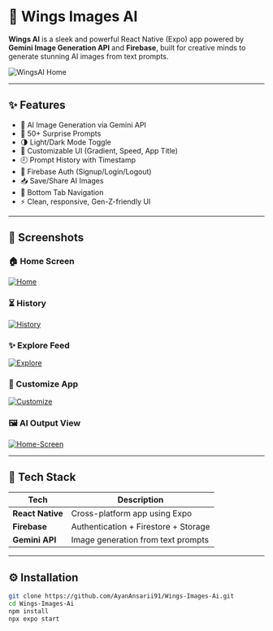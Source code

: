 # 🚀 Wings Images AI

**Wings AI** is a sleek and powerful React Native (Expo) app powered by **Gemini Image Generation API** and **Firebase**, built for creative minds to generate stunning AI images from text prompts.

![WingsAI Home](https://i.ibb.co/Q3g7MmT/Home.jpg)

---

## ✨ Features

- 🎨 AI Image Generation via Gemini API
- 🎲 50+ Surprise Prompts
- 🌗 Light/Dark Mode Toggle
- 🔧 Customizable UI (Gradient, Speed, App Title)
- 🕘 Prompt History with Timestamp
- 🔐 Firebase Auth (Signup/Login/Logout)
- 📥 Save/Share AI Images
- 📱 Bottom Tab Navigation
- ⚡ Clean, responsive, Gen-Z-friendly UI

---

## 📸 Screenshots

### 🏠 Home Screen
<a href="https://ibb.co/QvyrSV6R"><img src="https://i.ibb.co/nMxzdyDv/Home.jpg" alt="Home" border="0" /></a>

### ⏳ History
<a href="https://ibb.co/C3JN8Z4K"><img src="https://i.ibb.co/v6sgqGf4/History.jpg" alt="History" border="0" /></a>

### ✨ Explore Feed
<a href="https://ibb.co/r2pq6cLZ"><img src="https://i.ibb.co/Jjp87ybz/Explore.jpg" alt="Explore" border="0" /></a>

### 🎨 Customize App
<a href="https://ibb.co/Q3g7Mmtn"><img src="https://i.ibb.co/LXFD1pH6/Customize.jpg" alt="Customize" border="0" /></a>


### 🖼️ AI Output View
<a href="https://ibb.co/FbFvLKxw"><img src="https://i.ibb.co/vxS56HwP/Home-Screen.jpg" alt="Home-Screen" border="0" /></a>

---

## 🧠 Tech Stack

| Tech             | Description                              |
|------------------|------------------------------------------|
| **React Native** | Cross-platform app using Expo            |
| **Firebase**     | Authentication + Firestore + Storage     |
| **Gemini API**   | Image generation from text prompts       |

---

## ⚙️ Installation

```bash
git clone https://github.com/AyanAnsarii91/Wings-Images-Ai.git
cd Wings-Images-Ai
npm install
npx expo start
